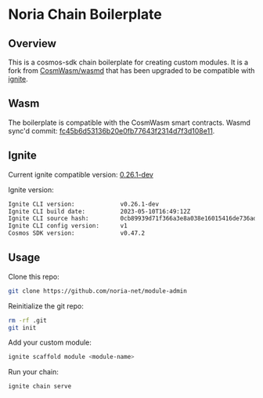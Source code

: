 # Noria Chain Boilerplate

## Overview

This is a cosmos-sdk chain boilerplate for creating custom modules. It is a fork from [CosmWasm/wasmd](https://github.com/CosmWasm/wasmd) that has been upgraded to be compatible with [ignite](https://github.com/ignite/cli).

## Wasm

The boilerplate is compatible with the CosmWasm smart contracts. Wasmd sync'd commit: [fc45b6d53136b20e0fb77643f2314d7f3d108e11](https://github.com/CosmWasm/wasmd/commit/fc45b6d53136b20e0fb77643f2314d7f3d108e11).

## Ignite

Current ignite compatible version: [0.26.1-dev](https://github.com/ignite/cli/commit/0cb89939d71f366a3e8a038e16015416de736ad6)

Ignite version:

```bash
Ignite CLI version:             v0.26.1-dev
Ignite CLI build date:          2023-05-10T16:49:12Z
Ignite CLI source hash:         0cb89939d71f366a3e8a038e16015416de736ad6
Ignite CLI config version:      v1
Cosmos SDK version:             v0.47.2
```

## Usage

Clone this repo:

```bash
git clone https://github.com/noria-net/module-admin
```

Reinitialize the git repo:

```bash
rm -rf .git
git init
```

Add your custom module:

```bash
ignite scaffold module <module-name>
```

Run your chain:

```bash
ignite chain serve
```
